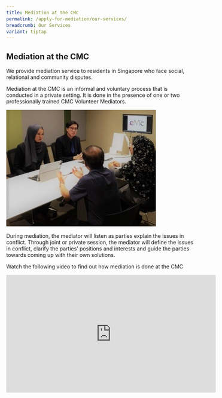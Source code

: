 ```yaml
---
title: Mediation at the CMC
permalink: /apply-for-mediation/our-services/
breadcrumb: Our Services
variant: tiptap
---
```

<h2>Mediation at the CMC</h2><p>We provide mediation service to residents in Singapore who face social, relational and community disputes.</p><p>Mediation at the CMC is an informal and voluntary process that is conducted in a private setting. It is done in the presence of one or two professionally trained CMC Volunteer Mediators.</p><div class="isomer-image-wrapper"><img style="width: 400px" height="auto" width="100%" title="Mediation at the CMC" alt="Mediation at the CMC" src="/images/1540190834687.jpg"></div><p>During mediation, the mediator will listen as parties explain the issues in conflict. Through joint or private session, the mediator will define the issues in conflict, clarify the parties’ positions and interests and guide the parties towards coming up with their own solutions.</p><p>Watch the following video to find out how mediation is done at the CMC</p><div class="iframe-wrapper"><iframe height="315" width="560" allowfullscreen="true" frameborder="0" src="https://www.youtube.com/embed/083RA9H6QFI"></iframe></div><p></p>